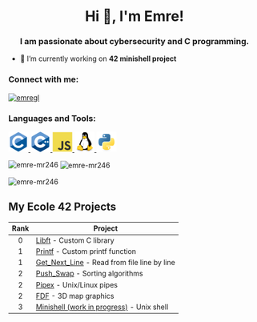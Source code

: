 
<h1 align="center">Hi 👋, I'm Emre!</h1>
<h3 align="center">I am passionate about cybersecurity and C programming.</h3>

- 🔭 I’m currently working on **42 minishell project**

<h3 align="left">Connect with me:</h3>
<p align="left">
<a href="https://linkedin.com/in/emregl" target="blank"><img align="center" src="https://raw.githubusercontent.com/rahuldkjain/github-profile-readme-generator/master/src/images/icons/Social/linked-in-alt.svg" alt="emregl" height="30" width="40" /></a>
</p>

<h3 align="left">Languages and Tools:</h3>
<p align="left"> <a href="https://www.cprogramming.com/" target="_blank" rel="noreferrer"> <img src="https://raw.githubusercontent.com/devicons/devicon/master/icons/c/c-original.svg" alt="c" width="40" height="40"/> </a> <a href="https://www.w3schools.com/cpp/" target="_blank" rel="noreferrer"> <img src="https://raw.githubusercontent.com/devicons/devicon/master/icons/cplusplus/cplusplus-original.svg" alt="cplusplus" width="40" height="40"/> </a> <a href="https://developer.mozilla.org/en-US/docs/Web/JavaScript" target="_blank" rel="noreferrer"> <img src="https://raw.githubusercontent.com/devicons/devicon/master/icons/javascript/javascript-original.svg" alt="javascript" width="40" height="40"/> </a> <a href="https://www.linux.org/" target="_blank" rel="noreferrer"> <img src="https://raw.githubusercontent.com/devicons/devicon/master/icons/linux/linux-original.svg" alt="linux" width="40" height="40"/> </a> <a href="https://www.python.org" target="_blank" rel="noreferrer"> <img src="https://raw.githubusercontent.com/devicons/devicon/master/icons/python/python-original.svg" alt="python" width="40" height="40"/> </a> </p>

<p><img align="left" src="https://github-readme-stats.vercel.app/api/top-langs?username=emre-mr246&show_icons=true&locale=en&layout=compact" alt="emre-mr246" /></p>

<p>&nbsp;<img align="center" src="https://github-readme-stats.vercel.app/api?username=emre-mr246&show_icons=true&locale=en" alt="emre-mr246" /></p>


<p><img align="center" src="https://github-readme-streak-stats.herokuapp.com/?user=emre-mr246&" alt="emre-mr246" /></p>

## My Ecole 42 Projects
| Rank | Project |
|:----:|---------|
|  0   | [Libft](https://github.com/emre-mr246/42_ring0_libft) - Custom C library |
|  1   | [Printf](https://github.com/emre-mr246/42_ring01_printf) - Custom printf function |
|  1   | [Get_Next_Line](https://github.com/emre-mr246/42_ring1_get_next_line) - Read from file line by line |
|  2   | [Push_Swap](https://github.com/emre-mr246/42_ring02_push_swap) - Sorting algorithms |
|  2   | [Pipex](https://github.com/emre-mr246/42_ring2_pipex) - Unix/Linux pipes |
|  2   | [FDF](https://github.com/emre-mr246/42_ring2_fdf) - 3D map graphics |
|  3   | [Minishell (work in progress)](https://github.com/emre-mr246/42_ring03_minishell) - Unix shell |


